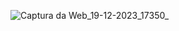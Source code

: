 ![Captura da Web_19-12-2023_17350_](https://github.com/ghimelcandido/recriandolayout01/assets/105327320/16107c19-8a42-4472-9701-75e1e6db5a83)
